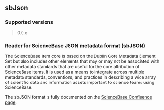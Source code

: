 
## sbJson

### Supported versions

> 0.0.x

### Reader for ScienceBase JSON metadata format (sbJSON)

The ScienceBase Item core is based on the Dublin Core Metadata 
Element Set but also includes other elements that may or may not 
be associated with other metadata standards that are useful for the 
core attribution of ScienceBase items. It is used as a means to 
integrate across multiple metadata standards, conventions, and 
practices in describing a wide array of scientific data and 
information assets important to science teams using ScienceBase.

The sbJSON format is fully documented on the [ScienceBase Confluence page](https://my.usgs.gov/confluence/display/sciencebase/ScienceBase+Information+Model).
